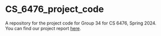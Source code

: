 # CS_6476_project_code
A repository for the project code for Group 34 for CS 6476, Spring 2024. \
You can find our project report [here](https://github.gatech.edu/pages/sjayadevan3/CV_Project_34/).

